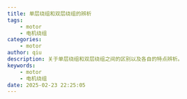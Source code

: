 ```yaml
---
title: 单层绕组和双层绕组的辨析
tags: 
    - motor
    - 电机绕组
categories: 
    - motor
author: qiu
description: 关于单层绕组和双层绕组之间的区别以及各自的特点辨析。
keywords: 
    - motor
    - 电机绕组
date: 2025-02-23 22:25:05
---
```


